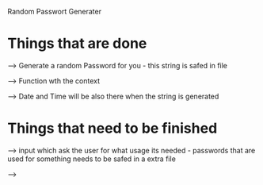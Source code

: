 Random Passwort Generater 

# Things that are done 
--> Generate a random Password for you 
    - this string is safed in file 
 
 --> Function wth the context

 --> Date and Time will be also there when the string is generated

# Things that need to be finished 
--> input which ask the user for what usage its needed
    - passwords that are used for something needs to be safed in a extra file

-->
